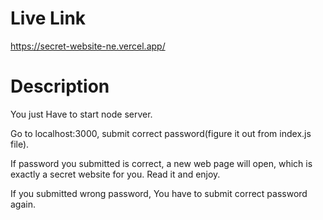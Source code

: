 # Live Link 

https://secret-website-ne.vercel.app/

# Description 

You just Have to start node server. 

Go to localhost:3000, submit correct password(figure it out from index.js file). 

If password you submitted is correct, a new web page will open, which is exactly a secret website for you.
Read it and enjoy.

If you submitted wrong password, You have to submit correct password again.
